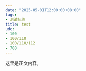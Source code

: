 ```yaml
---
date: "2025-05-01T12:00:00+08:00"
tags:
- 测试标签
title: test
udc:
- 100
- 100/110
- 100/110/112
- 700
---
```

这里是正文内容。
